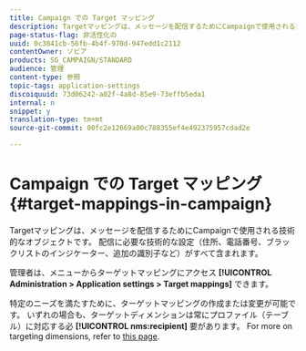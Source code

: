 ```yaml
---
title: Campaign での Target マッピング
description: Targetマッピングは、メッセージを配信するためにCampaignで使用される技術的なオブジェクトです。 配信の送信に必要な技術的な設定がすべて含まれます。
page-status-flag: 非活性化の
uuid: 0c3841cb-56fb-4b4f-970d-947edd1c2112
contentOwner: ソビア
products: SG_CAMPAIGN/STANDARD
audience: 管理
content-type: 参照
topic-tags: application-settings
discoiquuid: 73d06242-a02f-4a8d-85e9-73effb5eda1
internal: n
snippet: y
translation-type: tm+mt
source-git-commit: 00fc2e12669a00c788355ef4e492375957cdad2e

---
```



# Campaign での Target マッピング{#target-mappings-in-campaign}

Targetマッピングは、メッセージを配信するためにCampaignで使用される技術的なオブジェクトです。 配信に必要な技術的な設定（住所、電話番号、ブラックリストのインジケーター、追加の識別子など）がすべて含まれます。

管理者は、メニューからターゲットマッピングにアクセス **[!UICONTROL Administration > Application settings > Target mappings]** できます。

特定のニーズを満たすために、ターゲットマッピングの作成または変更が可能です。 いずれの場合も、ターゲットディメンションは常にプロファイル（テーブル）に対応する必 **[!UICONTROL nms:recipient]** 要があります。 For more on targeting dimensions, refer to [this page](../../automating/using/query.md#targeting-dimensions-and-resources).
